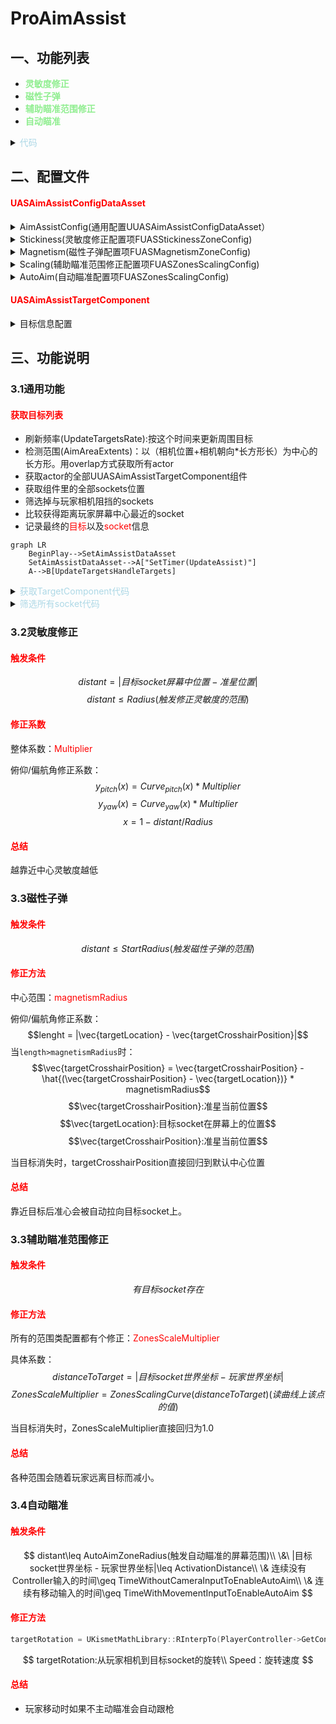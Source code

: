 # ProAimAssist

## 一、功能列表

- <font color='lightgreen'>**灵敏度修正**</font>
- <font color='lightgreen'>**磁性子弹**</font>
- <font color='lightgreen'>**辅助瞄准范围修正**</font>
- <font color='lightgreen'>**自动瞄准**</font>

<details>
<summary><font color='lightblue'>代码</font></summary>

```c++
void UMyAimAssistComponenet::TickComponent(float DeltaTime, ELevelTick TickType, FActorComponentTickFunction* ThisTickFunction)
{
	Super::TickComponent(DeltaTime, TickType, ThisTickFunction);
	if (AimAssistDataAsset == nullptr || !PlayerController.IsValid() || PlayerController->GetPawn() == nullptr)
	{
		return;
	}
	HandleCurrentTarget();               //处理各个功能是否开启
	UpdateCrosshair(DeltaTime);          //磁性子弹
	UpdateZonesScaling(DeltaTime);       //辅助瞄准范围修正
	HandleAutoAim(DeltaTime);            //自动瞄准
#if !UE_BUILD_SHIPPING
	DrawDebug(DeltaTime);
#endif
}
```
</details>


## 二、配置文件
#### <font color='red'>UASAimAssistConfigDataAsset</font>

<details>
<summary>AimAssistConfig(通用配置UUASAimAssistConfigDataAsset）</summary>
<font color='orange'>UpdateTargetsRate</font><font color='aqua'>(float)</font>:更新目标频率<br>
<font color='orange'>AimAreaExtents</font><font color='aqua'>(Fvector)</font>:检测范围<br>
<font color='orange'>bStickinessZoneConfig</font><font color='aqua'>(bool)</font>:是否开启<font color='lightgreen'>灵敏度修正</font><br>
<font color='orange'>StickinessZoneConfig</font><font color='aqua'>(FUASStickinessZoneConfig)</font>:<font color='lightgreen'>灵敏度修正</font>配置项<br>
<font color='orange'>bMagnetismZoneConfig</font><font color='aqua'>(bool)</font>:是否开启<font color='lightgreen'>磁性子弹</font><br>
<font color='orange'>MagnetismZoneConfig</font><font color='aqua'>(FUASMagnetismZoneConfig)</font>:<font color='lightgreen'>磁性子弹</font>配置项<br>
<font color='orange'>bScalingZoneConfig</font><font color='aqua'>(bool)</font>:是否开启<font color='lightgreen'>辅助瞄准范围修正</font><br>
<font color='orange'>ZonesScalingConfig</font><font color='aqua'>(FUASZonesScalingConfig)</font>:<font color='lightgreen'>辅助瞄准范围修正</font>配置项<br>
<font color='orange'>bAutoAimConfig</font><font color='aqua'>(bool)</font>:是否开启<font color='lightgreen'>自动瞄准</font><br>
<font color='orange'>AutoAimConfig</font><font color='aqua'>(FUASAutoAimConfig)</font>:<font color='lightgreen'>自动瞄准</font>配置项<br>
<font color='orange'>CrosshairOffset</font><font color='aqua'>(FVector2D)</font>:默认准心的屏幕位置偏移（一般为0）<br>
</details>

<details>
<summary>Stickiness(灵敏度修正配置项FUASStickinessZoneConfig)</summary>
<font color='orange'>Radius</font><font color='aqua'>(float)</font>:触发修正灵敏度的范围<br>
<font color='orange'>Multiplier</font><font color='aqua'>(float)</font>:灵敏度系数<br>
<font color='orange'>StickinessMultiplierCurvePitch</font><font color='aqua'>(FRuntimeFloatCurve)</font>:俯仰角系数曲线<br>
<font color='orange'>StickinessMultiplierCurveYaw</font><font color='aqua'>(FRuntimeFloatCurve)</font>:偏航角系数曲线<br>
</details>

<details>
<summary>Magnetism(磁性子弹配置项FUASMagnetismZoneConfig)</summary>
<font color='orange'>StartRadius</font><font color='aqua'>(float)</font>:开始触发磁性子弹的范围<br>
<font color='orange'>AimZoneRadius</font><font color='aqua'>(float)</font>:停止磁性子弹修正的范围<br>
</details>

<details>
<summary>Scaling(辅助瞄准范围修正配置项FUASZonesScalingConfig)</summary>
<font color='orange'>ZonesScalingCurve</font><font color='aqua'>(FRuntimeFloatCurve)</font>:触发辅助瞄准范围修正系数曲线<br>
</details>

<details>
<summary>AutoAim(自动瞄准配置项FUASZonesScalingConfig)</summary>
<font color='orange'>Speed</font><font color='aqua'>(float)</font>:瞄准速度<br>
<font color='orange'>AutoAimZoneRadius</font><font color='aqua'>(float)</font>:触发自动瞄准的屏幕范围<br>
<font color='orange'>ActivationDistance</font><font color='aqua'>(float)</font>:触发自动瞄准的目标距离<br>
<font color='orange'>TimeWithoutCameraInputToEnableAutoAim</font><font color='aqua'>(float)</font>:玩家停止相机输入后x秒开始自动瞄准<br>
<font color='orange'>TimeWithMovementInputToEnableAutoAim</font><font color='aqua'>(float)</font>:玩家开始移动后x秒开始自动瞄准<br>
<font color='orange'>bUseOnlyWithInactiveMagnetism</font><font color='aqua'>(bool)</font>:是否和磁性子弹互斥<br>
<font color='orange'>TimeToBlockAfterChangeTarget</font><font color='aqua'>(float)</font>:切换目标后x秒停止自动瞄准<br>
</details>

#### <font color='red'>UASAimAssistTargetComponent</font>
<details>
<summary>目标信息配置</summary>
<font color='orange'>bIsAimAssistActive</font><font color='aqua'>(bool)</font>:是否可被辅助瞄准<br>
<font color='orange'>AimTargetSocketNames</font><font color='aqua'>(TArray<FName>)</font>:目标上的sockets<br>
</details>

## 三、功能说明

### 3.1通用功能

#### <font color='red'>**获取目标列表**</font>
- 刷新频率(UpdateTargetsRate):按这个时间来更新周围目标
- 检测范围(AimAreaExtents)：以（相机位置+相机朝向*长方形长）为中心的长方形。用overlap方式获取所有actor
- 获取actor的全部UUASAimAssistTargetComponent组件
- 获取组件里的全部sockets位置
- 筛选掉与玩家相机阻挡的sockets
- 比较获得距离玩家屏幕中心最近的socket
- 记录最终的<font color='red'>目标</font>以及<font color='red'>socket</font>信息
~~~mermaid
graph LR
	BeginPlay-->SetAimAssistDataAsset
	SetAimAssistDataAsset-->A["SetTimer(UpdateAssist)"]
	A-->B[UpdateTargetsHandleTargets]
~~~
<details>
<summary><font color='lightblue'>获取TargetComponent代码</font></summary>

```c++
void UMyAimAssistComponenet::UpdateTargets()
{
	SCOPE_CYCLE_COUNTER(STAT_UpdateTargets);

	TArray<FOverlapResult> overlapResults;
	FCollisionQueryParams collisionParams;
	collisionParams.AddIgnoredActor(PlayerController->GetPawn());

	GetWorld()->OverlapMultiByProfile(
		overlapResults,
		GetOverlapLocation(),
		GetOverlapRotation().Quaternion(),
		TargetsDetectionProfileName,
		FCollisionShape::MakeBox(GetOverlapExtents()),
		collisionParams);

	TArray<TWeakObjectPtr<AActor>> targetsToRemove;
	TargetComponents.GenerateKeyArray(targetsToRemove);

	for (const auto& result : overlapResults)
	{
		if (result.GetActor() == nullptr)
		{
			continue;
		}

		if (TargetComponents.Contains(result.GetActor()))
		{
			targetsToRemove.Remove(result.GetActor());
			continue;
		}

		TInlineComponentArray<UUASAimAssistTargetComponent*> targetComponents;
		result.GetActor()->GetComponents(targetComponents);

		if (targetComponents.Num() != 0)
		{
			auto& val = TargetComponents.Add(TWeakObjectPtr<AActor>(result.GetActor()));

			result.GetActor()->OnDestroyed.AddDynamic(this, &UMyAimAssistComponenet::OnTargetDestroyed);

			for (const auto component : targetComponents)
			{
				val.Add(component);
			}
		}
	}

	for (const auto actor : targetsToRemove)
	{
		actor->OnDestroyed.RemoveAll(this);
		TargetComponents.Remove(actor);
	}
}
```
</details>

<details>
<summary><font color='lightblue'>筛选所有socket代码</font></summary>

```c++
void UMyAimAssistComponenet::HandleTargets()
{
	SCOPE_CYCLE_COUNTER(STAT_HandleTargets);

	LastTargetData.Empty(TargetComponents.Num());

	const FVector viewLocation = GetCameraLocation();

	for (const auto& target : TargetComponents)
	{
		if (!target.Key.IsValid())
		{
			continue;
		}

		for (const auto component : target.Value)
		{
			if (!component.IsValid() || !component->IsTargetActive())
			{
				continue;
			}

			FHitResult hitResult;

			for (const auto& socketData : component->GetAimTargetSocketLocations())
			{
				UKismetSystemLibrary::LineTraceSingleByProfile(this,
					viewLocation,
					socketData.Location,
					ObstacleCheckProfileName,
					false,
					{ GetOwner(), target.Key.Get() },
					bDebugTargetTraces ? EDrawDebugTrace::ForDuration : EDrawDebugTrace::None,
					hitResult,
					true);

				if (hitResult.bBlockingHit)
				{
					continue;
				}

				LastTargetData.Add({ component, socketData.SocketName });
			}
		}
	}

	if (LastTargetData.Num() != 0)
	{
		CurrentTargetData = *Algo::MinElementBy(LastTargetData, [&](const FUASAimAssistTargetData& Data) {
			auto location = Data.GetLocationOnTheScreen(PlayerController.Get());
		return (location - GetScreenCenter()).Size();
			});
	}
	else
	{
		CurrentTargetData = {};
	}
}
```
</details>

### 3.2灵敏度修正

#### <font color='red'>触发条件</font>
$$distant = |目标socket屏幕中位置-准星位置| $$
$$ distant\leq Radius(触发修正灵敏度的范围)$$
#### <font color='red'>修正系数</font>
整体系数：<font color='red'>Multiplier</font>

俯仰/偏航角修正系数：
$$y_{pitch}(x)=Curve_{pitch}(x)*Multiplier$$
$$y_{yaw}(x)=Curve_{yaw}(x)*Multiplier$$
$$x=1-distant/Radius$$
#### <font color='red'>总结</font>
越靠近中心灵敏度越低

### 3.3磁性子弹

#### <font color='red'>触发条件</font>
$$ distant\leq StartRadius(触发磁性子弹的范围)$$
#### <font color='red'>修正方法</font>
中心范围：<font color='red'>magnetismRadius</font>

俯仰/偏航角修正系数：
$$lenght = |\vec{targetLocation} - \vec{targetCrosshairPosition}|$$
当`length>magnetismRadius`时：
$$\vec{targetCrosshairPosition} = \vec{targetCrosshairPosition} - \hat{(\vec{targetCrosshairPosition} - \vec{targetLocation})} * magnetismRadius$$
$$\vec{targetCrosshairPosition}:准星当前位置$$
$$\vec{targetLocation}:目标socket在屏幕上的位置$$
$$\vec{targetCrosshairPosition}:准星当前位置$$

当目标消失时，targetCrosshairPosition直接回归到默认中心位置
#### <font color='red'>总结</font>
靠近目标后准心会被自动拉向目标socket上。

### 3.3辅助瞄准范围修正

#### <font color='red'>触发条件</font>
$$ 有目标socket存在$$
#### <font color='red'>修正方法</font>
所有的范围类配置都有个修正：<font color='red'>ZonesScaleMultiplier</font>

具体系数：
$$distanceToTarget = |目标socket世界坐标 - 玩家世界坐标|$$
$$ZonesScaleMultiplier = ZonesScalingCurve(distanceToTarget)(读曲线上该点的值)$$

当目标消失时，ZonesScaleMultiplier直接回归为1.0
#### <font color='red'>总结</font>
各种范围会随着玩家远离目标而减小。

### 3.4自动瞄准

#### <font color='red'>触发条件</font>
$$
distant\leq AutoAimZoneRadius(触发自动瞄准的屏幕范围)\\
\&\ |目标socket世界坐标 - 玩家世界坐标|\leq ActivationDistance\\
\& 连续没有Controller输入的时间\geq TimeWithoutCameraInputToEnableAutoAim\\
\& 连续有移动输入的时间\geq TimeWithMovementInputToEnableAutoAim
$$
#### <font color='red'>修正方法</font>
```c++
targetRotation = UKismetMathLibrary::RInterpTo(PlayerController->GetControlRotation(), targetRotation, DeltaTime, AimAssistDataAsset->AutoAimConfig.Speed)
```
$$
targetRotation:从玩家相机到目标socket的旋转\\
Speed：旋转速度
$$

#### <font color='red'>总结</font>
- 玩家移动时如果不主动瞄准会自动跟枪